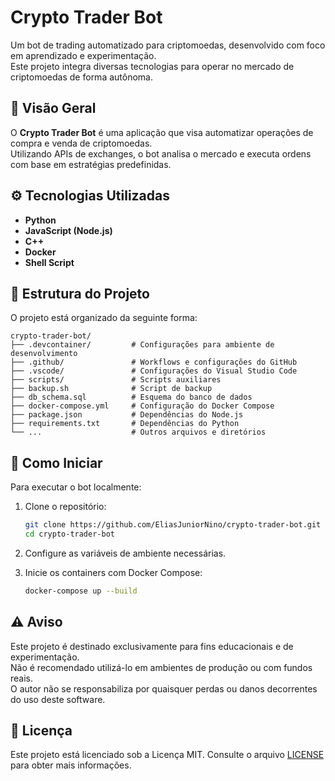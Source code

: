 # Crypto Trader Bot

Um bot de trading automatizado para criptomoedas, desenvolvido com foco em aprendizado e experimentação.  
Este projeto integra diversas tecnologias para operar no mercado de criptomoedas de forma autônoma.

## 📌 Visão Geral

O **Crypto Trader Bot** é uma aplicação que visa automatizar operações de compra e venda de criptomoedas.  
Utilizando APIs de exchanges, o bot analisa o mercado e executa ordens com base em estratégias predefinidas.

## ⚙️ Tecnologias Utilizadas

- **Python**
- **JavaScript (Node.js)**
- **C++**
- **Docker**
- **Shell Script**

## 📁 Estrutura do Projeto

O projeto está organizado da seguinte forma:

```
crypto-trader-bot/
├── .devcontainer/         # Configurações para ambiente de desenvolvimento
├── .github/               # Workflows e configurações do GitHub
├── .vscode/               # Configurações do Visual Studio Code
├── scripts/               # Scripts auxiliares
├── backup.sh              # Script de backup
├── db_schema.sql          # Esquema do banco de dados
├── docker-compose.yml     # Configuração do Docker Compose
├── package.json           # Dependências do Node.js
├── requirements.txt       # Dependências do Python
└── ...                    # Outros arquivos e diretórios
```

## 🚀 Como Iniciar

Para executar o bot localmente:

1. Clone o repositório:

   ```bash
   git clone https://github.com/EliasJuniorNino/crypto-trader-bot.git
   cd crypto-trader-bot
   ```

2. Configure as variáveis de ambiente necessárias.

3. Inicie os containers com Docker Compose:

   ```bash
   docker-compose up --build
   ```

## ⚠️ Aviso

Este projeto é destinado exclusivamente para fins educacionais e de experimentação.  
Não é recomendado utilizá-lo em ambientes de produção ou com fundos reais.  
O autor não se responsabiliza por quaisquer perdas ou danos decorrentes do uso deste software.

## 📄 Licença

Este projeto está licenciado sob a Licença MIT. Consulte o arquivo [LICENSE](LICENSE) para obter mais informações.

